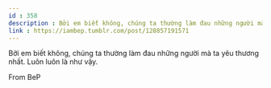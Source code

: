 ```yaml
---
id : 358
description : Bởi em biết không, chúng ta thường làm đau những người mà ta yêu thương nhất. Luôn luôn là như vậy.
link : https://iambep.tumblr.com/post/128857191571
---
```


Bởi em biết không, chúng ta thường làm đau những người mà ta yêu thương
nhất. Luôn luôn là như vậy.

From BeP